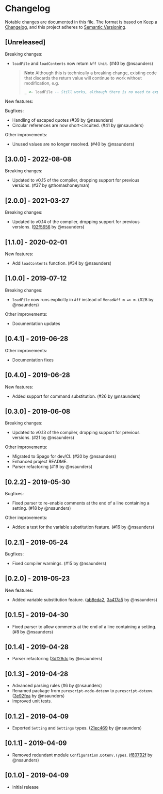 # Changelog

Notable changes are documented in this file. The format is based on [Keep a Changelog](https://keepachangelog.com/en/1.0.0/), and this project adheres to [Semantic Versioning](https://semver.org/spec/v2.0.0.html).

## [Unreleased]

Breaking changes:
- `loadFile` and `loadContents` now return `Aff Unit`. (#40 by @nsaunders)

  > **Note**
  > Although this is technically a breaking change, existing code that discards the return value will continue to work without modification, e.g.
  > ```purescript
  > _ <- loadFile -- Still works, although there is no need to explicitly discard `Unit`.
  > ```

New features:

Bugfixes:
- Handling of escaped quotes (#39 by @nsaunders)
- Circular references are now short-circuited. (#41 by @nsaunders)

Other improvements:
- Unused values are no longer resolved. (#40 by @nsaunders)

## [3.0.0] - 2022-08-08

Breaking changes:
- Updated to v0.15 of the compiler, dropping support for previous versions. (#37 by @thomashoneyman)

## [2.0.0] - 2021-03-27

Breaking changes:
- Updated to v0.14 of the compiler, dropping support for previous versions. ([92f5656](https://github.com/nsaunders/purescript-dotenv/commit/92f56564b34760a3d959c9bd1658672d8e0034c9) by @nsaunders)

## [1.1.0] - 2020-02-01

New features:
- Add `loadContents` function. (#34 by @nsaunders)

## [1.0.0] - 2019-07-12

Breaking changes:
- `loadFile` now runs explicitly in `Aff` instead of `MonadAff m => m`. (#28 by @nsaunders)

Other improvements:
- Documentation updates

## [0.4.1] - 2019-06-28

Other improvements:
- Documentation fixes

## [0.4.0] - 2019-06-28

New features:
- Added support for command substitution. (#26 by @nsaunders)

## [0.3.0] - 2019-06-08

Breaking changes:
- Updated to v0.13 of the compiler, dropping support for previous versions. (#21 by @nsaunders)

Other improvements:
- Migrated to Spago for dev/CI. (#20 by @nsaunders)
- Enhanced project README.
- Parser refactoring (#19 by @nsaunders)

## [0.2.2] - 2019-05-30

Bugfixes:
- Fixed parser to re-enable comments at the end of a line containing a setting. (#18 by @nsaunders)

Other improvements:
- Added a test for the variable substitution feature. (#16 by @nsaunders)

## [0.2.1] - 2019-05-24

Bugfixes:
- Fixed compiler warnings. (#15 by @nsaunders)

## [0.2.0] - 2019-05-23

New features:
- Added variable substitution feature. ([ab8eda2](https://github.com/nsaunders/purescript-dotenv/commit/ab8eda2d1b97a359d2cd9f24703a38ff02d6a515), [3a417a5](https://github.com/nsaunders/purescript-dotenv/commit/3a417a5923cbd857b0e8cfb4c2f2d35fcdb8a374) by @nsaunders)

## [0.1.5] - 2019-04-30

- Fixed parser to allow comments at the end of a line containing a setting. (#8 by @nsaunders)

## [0.1.4] - 2019-04-28

- Parser refactoring ([3df29dc](https://github.com/nsaunders/purescript-dotenv/commit/3df29dc08110f1aba60c39419cd53bd68092b263) by @nsaunders)

## [0.1.3] - 2019-04-28

- Advanced parsing rules (#6 by @nsaunders)
- Renamed package from ```purescript-node-dotenv``` to ```purescript-dotenv```. ([3e92fea](https://github.com/nsaunders/purescript-dotenv/commit/3e92fea617bf6c1414bdf504a038e97c91d1e740) by @nsaunders)
- Improved unit tests.

## [0.1.2] - 2019-04-09

- Exported ```Setting``` and ```Settings``` types. ([21ec469](https://github.com/nsaunders/purescript-dotenv/commit/21ec469b49b8f363a9f0e598b85fa241f88d94e2) by @nsaunders)

## [0.1.1] - 2019-04-09

- Removed redundant module ```Configuration.Dotenv.Types```. ([f80792f](https://github.com/nsaunders/purescript-dotenv/commit/f80792f7ea237377094373be6d57c821c05ef971) by @nsaunders)

## [0.1.0] -  2019-04-09

- Initial release